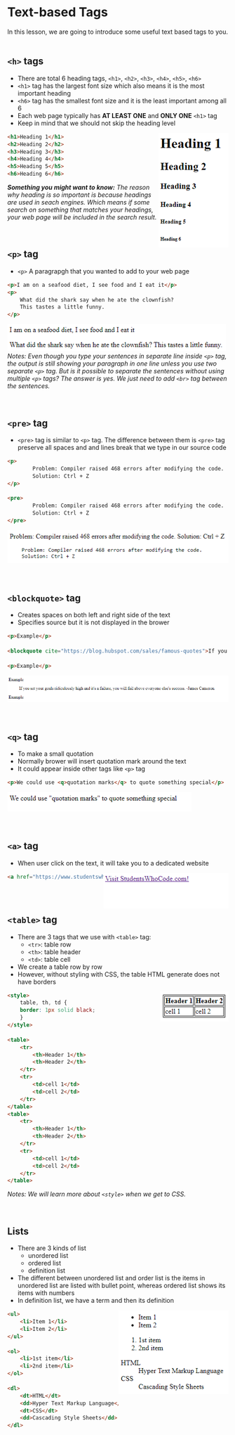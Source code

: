 # Text-based Tags
In this lesson, we are going to introduce some useful text based tags to you.
<br><br>

## `<h>` tags
- There are total 6 heading tags, `<h1>`, `<h2>`, `<h3>`, `<h4>`, `<h5>`, `<h6>`
- `<h1>` tag has the largest font size which also means it is the most important heading
- `<h6>` tag has the smallest font size and it is the least important among all 6
- Each web page typically has **AT LEAST ONE** and **ONLY ONE** `<h1>` tag
- Keep in mind that we should not skip the heading level

<img style="float: right;" src="./heading_example_output.png">

```html
<h1>Heading 1</h1>
<h2>Heading 2</h2>
<h3>Heading 3</h3>
<h4>Heading 4</h4>
<h5>Heading 5</h5>
<h6>Heading 6</h6>
```
***Something you might want to know:** The reason why heading is so important is because headings are used in seach engines. Which means if some search on something that matches your headings, your web page will be included in the search result.*
<br><br><br>

## `<p>` tag
- `<p>` A paragrapgh that you wanted to add to your web page
```html
<p>I am on a seafood diet, I see food and I eat it</p>
<p>
    What did the shark say when he ate the clownfish?
    This tastes a little funny.
</p>
```
![image](./paragraph_example_output.png "output")
<br>*Notes: Even though you type your sentences in separate line inside `<p>` tag, the output is still showing your paragraph in one line unless you use two separate `<p>` tag. But is it possible to separate the sentences without using multiple `<p>` tags? The answer is yes. We just need to add `<br>` tag between the sentences.*
<br><br><br>

## `<pre>` tag
- `<pre>` tag is similar to `<p>` tag. The difference between them is `<pre>` tag preserve all spaces and and lines break that we type in our source code
```html
<p>
        Problem: Compiler raised 468 errors after modifying the code.
        Solution: Ctrl + Z
</p>

<pre>
        Problem: Compiler raised 468 errors after modifying the code.
        Solution: Ctrl + Z
</pre>
```
![image](./pre_example_output.png "output")
<br><br><br>

## `<blockquote>` tag
- Creates spaces on both left and right side of the text
- Specifies source but it is not displayed in the brower
```html
<p>Example</p>

<blockquote cite="https://blog.hubspot.com/sales/famous-quotes">If you set your goals ridiculously high and it's a failure, you will fail above everyone else's success. -James Cameron</blockquote>

<p>Example</p>
```
![image](./blockquote_example_output.png "output")
<br><br><br>

## `<q>` tag
- To make a small quotation
- Normally brower will insert quotation mark around the text
- It could appear inside other tags like `<p>` tag
```html
<p>We could use <q>quotation marks</q> to quote something special</p>
```
![image](./q_example_output.png "output")
<br><br><br>

## `<a>` tag
- When user click on the text, it will take you to a dedicated website

<img style="float: right;" src="./a_example_output.png">

```html
<a href="https://www.studentswhocode.com">Visit StudentsWhoCode.com!</a>
```
<br><br>

## `<table>` tag
- There are 3 tags that we use with `<table>` tag:
    - `<tr>`: table row
    - `<th>`: table header
    - `<td>`: table cell
- We create a table row by row
- However, without styling with CSS, the table HTML generate does not have borders

<img style="float: right;" src="./table_example_output.png">

```html
<style>
    table, th, td {
    border: 1px solid black;
    }
</style>

<table>
    <tr>
        <th>Header 1</th>
        <th>Header 2</th>
    </tr>
    <tr>
        <td>cell 1</td>
        <td>cell 2</td>
    </tr>
</table>
<table>
    <tr>
        <th>Header 1</th>
        <th>Header 2</th>
    </tr>
    <tr>
        <td>cell 1</td>
        <td>cell 2</td>
    </tr>
</table>
```
*Notes: We will learn more about `<style>` when we get to CSS.*
<br><br><br>

## Lists
- There are 3 kinds of list
    - unordered list
    - ordered list
    - definition list
- The different between unordered list and order list is the items in unordered list are listed with bullet point, whereas ordered list shows its items with numbers
- In definition list, we have a term and then its definition

<img style="float: right;" src="./list_example_output.png">

```html
<ul>
    <li>Item 1</li>
    <li>Item 2</li>
</ul>

<ol>
    <li>1st item</li>
    <li>2nd item</li>
</ol>

<dl>
    <dt>HTML</dt>
    <dd>Hyper Text Markup Language</dd>
    <dt>CSS</dt>
    <dd>Cascading Style Sheets</dd>
</dl>
```
<br><br>